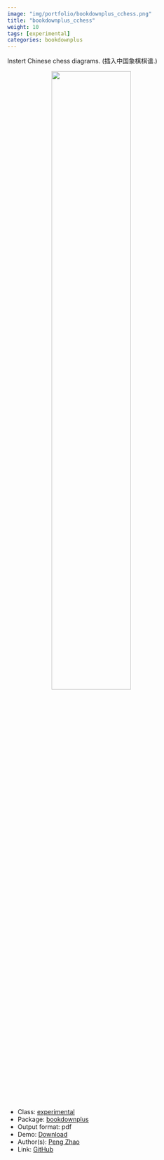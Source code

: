 ```yaml
---
image: "img/portfolio/bookdownplus_cchess.png"
title: "bookdownplus_cchess"
weight: 10
tags: [experimental]
categories: bookdownplus
---
```


Instert Chinese chess diagrams. (插入中国象棋棋谱.)

<!--more-->

<a href="../../img/portfolio/bookdownplus_cchess.png"><img class = "jf-image-shadow" src="../../img/portfolio/bookdownplus_cchess.png" style="display: block; margin: auto;" width="60%"></a>

- Class: [experimental](../../tags/experimental)
- Package: [bookdownplus](bookdownplus)
- Output format: pdf
- Demo: [Download](https://pzhaonet.github.io/bookdownplus/upload/cchess/showcase/cchess.pdf)
- Author(s): [Peng Zhao](https://pzhao.org)
- Link: [GitHub](https://github.com/pzhaonet/bookdownplus)


